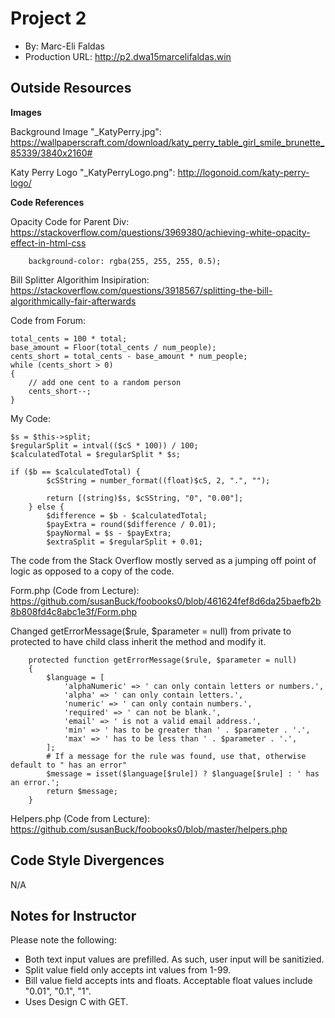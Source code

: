 # Project 2
+ By: Marc-Eli Faldas
+ Production URL: <http://p2.dwa15marcelifaldas.win>

## Outside Resources

**Images**

Background Image "_KatyPerry.jpg": <https://wallpaperscraft.com/download/katy_perry_table_girl_smile_brunette_85339/3840x2160#>

Katy Perry Logo "_KatyPerryLogo.png": <http://logonoid.com/katy-perry-logo/>

**Code References**

Opacity Code for Parent Div: <https://stackoverflow.com/questions/3969380/achieving-white-opacity-effect-in-html-css>

```
    background-color: rgba(255, 255, 255, 0.5);
```

Bill Splitter Algorithim Insipiration: <https://stackoverflow.com/questions/3918567/splitting-the-bill-algorithmically-fair-afterwards>

Code from Forum:

```
total_cents = 100 * total;
base_amount = Floor(total_cents / num_people);
cents_short = total_cents - base_amount * num_people;
while (cents_short > 0)
{
    // add one cent to a random person
    cents_short--;
}
```

My Code:
```
$s = $this->split;
$regularSplit = intval(($cS * 100)) / 100;
$calculatedTotal = $regularSplit * $s;

if ($b == $calculatedTotal) {
        $cSString = number_format((float)$cS, 2, ".", "");

        return [(string)$s, $cSString, "0", "0.00"];
    } else {
        $difference = $b - $calculatedTotal;
        $payExtra = round($difference / 0.01);
        $payNormal = $s - $payExtra;
        $extraSplit = $regularSplit + 0.01;
```

The code from the Stack Overflow mostly served as a jumping off point of logic as opposed to a copy of the code.

Form.php (Code from Lecture): <https://github.com/susanBuck/foobooks0/blob/461624fef8d6da25baefb2b8b808fd4c8abc1e3f/Form.php>

Changed getErrorMessage($rule, $parameter = null) from private to protected to have child class inherit the method and modify it.

```
    protected function getErrorMessage($rule, $parameter = null)
    {
        $language = [
            'alphaNumeric' => ' can only contain letters or numbers.',
            'alpha' => ' can only contain letters.',
            'numeric' => ' can only contain numbers.',
            'required' => ' can not be blank.',
            'email' => ' is not a valid email address.',
            'min' => ' has to be greater than ' . $parameter . '.',
            'max' => ' has to be less than ' . $parameter . '.',
        ];
        # If a message for the rule was found, use that, otherwise default to " has an error"
        $message = isset($language[$rule]) ? $language[$rule] : ' has an error.';
        return $message;
    }
```

Helpers.php (Code from Lecture): <https://github.com/susanBuck/foobooks0/blob/master/helpers.php>


## Code Style Divergences
N/A

## Notes for Instructor

Please note the following:
* Both text input values are prefilled.  As such, user input will be sanitizied.
* Split value field only accepts int values from 1-99.
* Bill value field accepts ints and floats.  Acceptable float values include "0.01", "0.1", "1".
* Uses Design C with GET.
